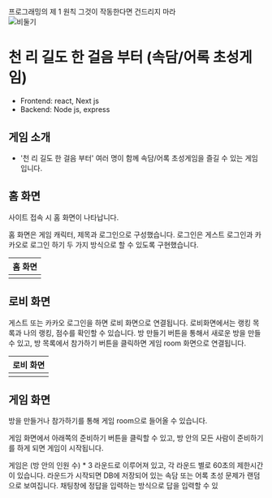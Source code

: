 #   
프로그래밍의 제 1 원칙 그것이 작동한다면 건드리지 마라   
![비둘기](https://user-images.githubusercontent.com/77565951/151102216-ab8b68b1-6253-4200-a496-768988f661c8.gif)


# 천 리 길도 한 걸음 부터 (속담/어록 초성게임)
- Frontend: react, Next js
- Backend: Node js, express

## 게임 소개
- '천 리 길도 한 걸음 부터' 여러 명이 함께 속담/어록 초성게임을 즐길 수 있는 게임입니다.

## 홈 화면

사이트 접속 시 홈 화면이 나타납니다.


홈 화면은 게임 캐릭터, 제목과 로그인으로 구성했습니다. 로그인은 게스트 로그인과 카카오로 로그인 하기 두 가지 방식으로 할 수 있도록 구현했습니다.

|홈 화면|
|:-:|
||

## 로비 화면

게스트 또는 카카오 로그인을 하면 로비 화면으로 연결됩니다. 로비화면에서는 랭킹 목록과 나의 랭킹, 점수를 확인할 수 있습니다. 방 만들기 버튼을 통해서 새로운 방을 만들 수 있고, 방 목록에서 참가하기 버튼을 클릭하면 게임 room 화면으로 연결됩니다. 

|로비 화면|
|:-:|
||

## 게임 화면

방을 만들거나 참가하기를 통해 게임 room으로 들어올 수 있습니다. 


게임 화면에서 아래쪽의 준비하기 버튼을 클릭할 수 있고, 방 안의 모든 사람이 준비하기를 하게 되면 게임이 시작됩니다.


게임은 (방 안의 인원 수) * 3 라운드로 이루어져 있고, 각 라운드 별로 60초의 제한시간이 있습니다. 라운드가 시작되면 DB에 저장되어 있는 속담 또는 어록 초성 문제가 랜덤으로 보여집니다. 채팅창에 정답을 입력하는 방식으로 답을 입력할 수 있

